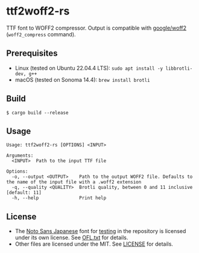# ttf2woff2-rs

TTF font to WOFF2 compressor. Output is compatible with [google/woff2](https://github.com/google/woff2/blob/master/src/woff2_compress.cc) (`woff2_compress` command).

## Prerequisites

- Linux (tested on Ubuntu 22.04.4 LTS): `sudo apt install -y libbrotli-dev, g++`
- macOS (tested on Sonoma 14.4): `brew install brotli`

## Build

```console
$ cargo build --release
```

## Usage

```console
Usage: ttf2woff2-rs [OPTIONS] <INPUT>

Arguments:
  <INPUT>  Path to the input TTF file

Options:
  -o, --output <OUTPUT>    Path to the output WOFF2 file. Defaults to the name of the input file with a .woff2 extension
  -q, --quality <QUALITY>  Brotli quality, between 0 and 11 inclusive [default: 11]
  -h, --help               Print help
```

## License

- The [Noto Sans Japanese](https://fonts.google.com/noto/specimen/Noto+Sans+JP) font for [testing](tests) in the repository is licensed under its own license. See [OFL.txt](OFL.txt) for details.
- Other files are licensed under the MIT. See [LICENSE](LICENSE) for details.
